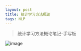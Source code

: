 ```yaml
---
layout: post
title: 统计学习方法概论
tags: NLP
---
```

> 统计学习方法概论笔记-手写板

![image](http://upyun.midnight2104.com/blog/20190217/gailun.jpg)